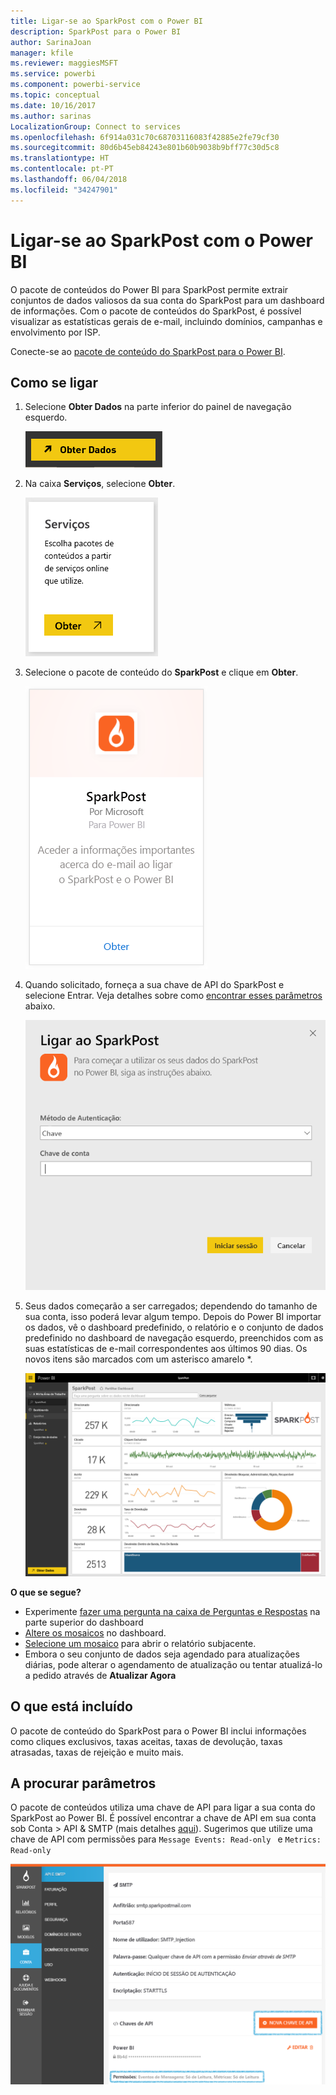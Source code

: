 ```yaml
---
title: Ligar-se ao SparkPost com o Power BI
description: SparkPost para o Power BI
author: SarinaJoan
manager: kfile
ms.reviewer: maggiesMSFT
ms.service: powerbi
ms.component: powerbi-service
ms.topic: conceptual
ms.date: 10/16/2017
ms.author: sarinas
LocalizationGroup: Connect to services
ms.openlocfilehash: 6f914a031c70c68703116083f42885e2fe79cf30
ms.sourcegitcommit: 80d6b45eb84243e801b60b9038b9bff77c30d5c8
ms.translationtype: HT
ms.contentlocale: pt-PT
ms.lasthandoff: 06/04/2018
ms.locfileid: "34247901"
---
```

# <a name="connect-to-sparkpost-with-power-bi"></a>Ligar-se ao SparkPost com o Power BI
O pacote de conteúdos do Power BI para SparkPost permite extrair conjuntos de dados valiosos da sua conta do SparkPost para um dashboard de informações. Com o pacote de conteúdos do SparkPost, é possível visualizar as estatísticas gerais de e-mail, incluindo domínios, campanhas e envolvimento por ISP.

Conecte-se ao [pacote de conteúdo do SparkPost para o Power BI](https://app.powerbi.com/getdata/services/spark-post).

## <a name="how-to-connect"></a>Como se ligar
1. Selecione **Obter Dados** na parte inferior do painel de navegação esquerdo.
   
   ![](media/service-connect-to-sparkpost/getdata.png)
2. Na caixa **Serviços**, selecione **Obter**.
   
   ![](media/service-connect-to-sparkpost/services.png)
3. Selecione o pacote de conteúdo do **SparkPost** e clique em **Obter**. 
   
   ![](media/service-connect-to-sparkpost/sparkpost.png)
4. Quando solicitado, forneça a sua chave de API do SparkPost e selecione Entrar. Veja detalhes sobre como [encontrar esses parâmetros](#FindingParams) abaixo.
   
   ![](media/service-connect-to-sparkpost/creds.png)
5. Seus dados começarão a ser carregados; dependendo do tamanho de sua conta, isso poderá levar algum tempo. Depois do Power BI importar os dados, vê o dashboard predefinido, o relatório e o conjunto de dados predefinido no dashboard de navegação esquerdo, preenchidos com as suas estatísticas de e-mail correspondentes aos últimos 90 dias. Os novos itens são marcados com um asterisco amarelo \*.
   
   ![](media/service-connect-to-sparkpost/dashboard.png)

**O que se segue?**

* Experimente [fazer uma pergunta na caixa de Perguntas e Respostas](power-bi-q-and-a.md) na parte superior do dashboard
* [Altere os mosaicos](service-dashboard-edit-tile.md) no dashboard.
* [Selecione um mosaico](service-dashboard-tiles.md) para abrir o relatório subjacente.
* Embora o seu conjunto de dados seja agendado para atualizações diárias, pode alterar o agendamento de atualização ou tentar atualizá-lo a pedido através de **Atualizar Agora**

## <a name="whats-included"></a>O que está incluído
O pacote de conteúdo do SparkPost para o Power BI inclui informações como cliques exclusivos, taxas aceitas, taxas de devolução, taxas atrasadas, taxas de rejeição e muito mais.

<a name="FindingParams"></a>

## <a name="finding-parameters"></a>A procurar parâmetros
O pacote de conteúdos utiliza uma chave de API para ligar a sua conta do SparkPost ao Power BI. É possível encontrar a chave de API em sua conta sob Conta \> API & SMTP (mais detalhes [aqui](https://support.sparkpost.com/customer/portal/articles/1933377-create-api-keys)). Sugerimos que utilize uma chave de API com permissões para `Message Events: Read-only ` e `Metrics: Read-only`

![](media/service-connect-to-sparkpost/sparkpost1.png)

